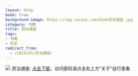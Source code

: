 ```yaml
---
layout: blog
book: true
background-image: https://img.locyoo.com/book资治通鉴.jpg
category: 书籍
title: 资治通鉴
tags:
- 书籍
- 历史
redirect_from:
  - /2024/03/资治通鉴/
---
```

![](https://img.locyoo.com/book资治通鉴.jpg)
资治通鉴: <a name = "ref1" href="https://url18.ctfile.com/f/50983618-1350065906-98f079?p=3619">点击下载</a>，访问密码请点击右上方“关于”自行查看